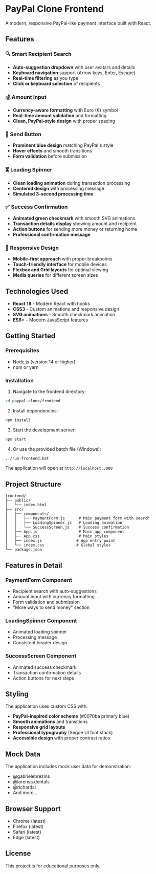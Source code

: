 # PayPal Clone Frontend

A modern, responsive PayPal-like payment interface built with React.

## Features

### 🔍 Smart Recipient Search
- **Auto-suggestion dropdown** with user avatars and details
- **Keyboard navigation** support (Arrow keys, Enter, Escape)
- **Real-time filtering** as you type
- **Click or keyboard selection** of recipients

### 💰 Amount Input
- **Currency-aware formatting** with Euro (€) symbol
- **Real-time amount validation** and formatting
- **Clean, PayPal-style design** with proper spacing

### 🚀 Send Button
- **Prominent blue design** matching PayPal's style
- **Hover effects** and smooth transitions
- **Form validation** before submission

### ⏳ Loading Spinner
- **Clean loading animation** during transaction processing
- **Centered design** with processing message
- **Simulated 3-second processing time**

### ✅ Success Confirmation
- **Animated green checkmark** with smooth SVG animations
- **Transaction details display** showing amount and recipient
- **Action buttons** for sending more money or returning home
- **Professional confirmation message**

### 📱 Responsive Design
- **Mobile-first approach** with proper breakpoints
- **Touch-friendly interface** for mobile devices
- **Flexbox and Grid layouts** for optimal viewing
- **Media queries** for different screen sizes

## Technologies Used

- **React 18** - Modern React with hooks
- **CSS3** - Custom animations and responsive design
- **SVG animations** - Smooth checkmark animation
- **ES6+** - Modern JavaScript features

## Getting Started

### Prerequisites
- Node.js (version 14 or higher)
- npm or yarn

### Installation

1. Navigate to the frontend directory:
```bash
cd paypal-clone/frontend
```

2. Install dependencies:
```bash
npm install
```

3. Start the development server:
```bash
npm start
```

4. Or use the provided batch file (Windows):
```bash
../run-frontend.bat
```

The application will open at `http://localhost:3000`

## Project Structure

```
frontend/
├── public/
│   └── index.html
├── src/
│   ├── components/
│   │   ├── PaymentForm.js      # Main payment form with search
│   │   ├── LoadingSpinner.js   # Loading animation
│   │   └── SuccessScreen.js    # Success confirmation
│   ├── App.js                  # Main app component
│   ├── App.css                 # Main styles
│   ├── index.js               # App entry point
│   └── index.css              # Global styles
└── package.json
```

## Features in Detail

### PaymentForm Component
- Recipient search with auto-suggestions
- Amount input with currency formatting
- Form validation and submission
- "More ways to send money" section

### LoadingSpinner Component
- Animated loading spinner
- Processing message
- Consistent header design

### SuccessScreen Component
- Animated success checkmark
- Transaction confirmation details
- Action buttons for next steps

## Styling

The application uses custom CSS with:
- **PayPal-inspired color scheme** (#0070ba primary blue)
- **Smooth animations** and transitions
- **Responsive grid layouts**
- **Professional typography** (Segoe UI font stack)
- **Accessible design** with proper contrast ratios

## Mock Data

The application includes mock user data for demonstration:
- @gabrielebrezins
- @lorensa.dentals
- @richardai
- And more...

## Browser Support

- Chrome (latest)
- Firefox (latest)
- Safari (latest)
- Edge (latest)

## License

This project is for educational purposes only.
